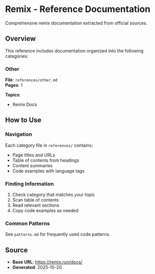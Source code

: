 # Remix - Reference Documentation

Comprehensive remix documentation extracted from official sources.

## Overview

This reference includes documentation organized into the following categories:

### Other

**File**: `references/other.md`  
**Pages**: 1

**Topics**:
- Remix Docs


## How to Use

### Navigation
Each category file in `references/` contains:
- Page titles and URLs
- Table of contents from headings
- Content summaries
- Code examples with language tags

### Finding Information
1. Check category that matches your topic
2. Scan table of contents
3. Read relevant sections
4. Copy code examples as needed

### Common Patterns
See `patterns.md` for frequently used code patterns.

## Source

- **Base URL**: https://remix.run/docs/
- **Generated**: 2025-10-20
